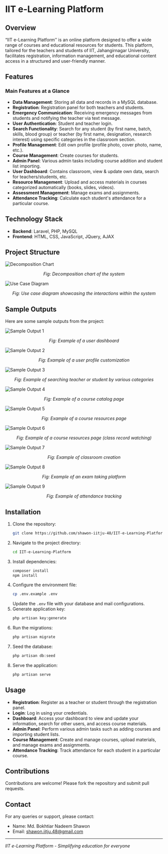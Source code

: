 # IIT e-Learning Platform

## Overview
“IIT e-Learning Platform’’ is an online platform designed to offer a wide range of courses and educational resources for students. This platform, tailored for the teachers and students of IIT, Jahangirnagar University, facilitates registration, information management, and educational content access in a structured and user-friendly manner.

## Features
### Main Features at a Glance
- **Data Management**: Storing all data and records in a MySQL database.
- **Registration**: Registration panel for both teachers and students.
- **Emergency Communication**: Receiving emergency messages from students and notifying the teacher via text message.
- **User Authentication**: Student and teacher login.
- **Search Functionality**: Search for any student (by first name, batch, skills, blood group) or teacher (by first name, designation, research interest) using specific categories in the classroom section.
- **Profile Management**: Edit own profile (profile photo, cover photo, name, etc.).
- **Course Management**: Create courses for students.
- **Admin Panel**: Various admin tasks including course addition and student list importing.
- **User Dashboard**: Contains classroom, view & update own data, search for teachers/students, etc.
- **Resource Management**: Upload and access materials in courses categorized automatically (books, slides, videos).
- **Assessment Management**: Manage exams and assignments.
- **Attendance Tracking**: Calculate each student's attendance for a particular course.

## Technology Stack
- **Backend**: Laravel, PHP, MySQL
- **Frontend**: HTML, CSS, JavaScript, JQuery, AJAX

## Project Structure
![Decomposition Chart](Project%20Output/decomposition.png)
<p align="center"><i>Fig: Decomposition chart of the system</i></p>

![Use Case Diagram](Project%20Output/use%20case%20diagram.png)
<p align="center"><i>Fig: Use case diagram showcasing the interactions within the system</i></p>

## Sample Outputs
Here are some sample outputs from the project:

![Sample Output 1](Project%20Output/sample1.png)
<p align="center"><i>Fig: Example of a user dashboard</i></p>

![Sample Output 2](Project%20Output/sample2.png)
<p align="center"><i>Fig: Example of a user profile customization</i></p>

![Sample Output 3](Project%20Output/sample3.png)
<p align="center"><i>Fig: Example of searching teacher or student by various categories</i></p>

![Sample Output 4](Project%20Output/sample4.png)
<p align="center"><i>Fig: Example of a course catalog page</i></p>

![Sample Output 5](Project%20Output/sample5.png)
<p align="center"><i>Fig: Example of a course resources page</i></p>

![Sample Output 6](Project%20Output/sample6.png)
<p align="center"><i>Fig: Example of a course resources page (class record watching)</i></p>

![Sample Output 7](Project%20Output/sample7.png)
<p align="center"><i>Fig: Example of classroom creation</i></p>

![Sample Output 8](Project%20Output/sample8.png)
<p align="center"><i>Fig: Example of an exam taking platform</i></p>

![Sample Output 9](Project%20Output/sample9.png)
<p align="center"><i>Fig: Example of attendance tracking</i></p>

## Installation
1. Clone the repository:
   ```bash
   git clone https://github.com/shawon-iitju-48/IIT-e-Learning-Platform.git
   ```
2. Navigate to the project directory:
   ```bash
   cd IIT-e-Learning-Platform
   ```
3. Install dependencies:
   ```bash
   composer install
   npm install
   ```
4. Configure the environment file:
   ```bash
   cp .env.example .env
   ```
   Update the `.env` file with your database and mail configurations.
5. Generate application key:
   ```bash
   php artisan key:generate
   ```
6. Run the migrations:
   ```bash
   php artisan migrate
   ```
7. Seed the database:
   ```bash
   php artisan db:seed
   ```
8. Serve the application:
   ```bash
   php artisan serve
   ```

## Usage
- **Registration**: Register as a teacher or student through the registration panel.
- **Login**: Log in using your credentials.
- **Dashboard**: Access your dashboard to view and update your information, search for other users, and access course materials.
- **Admin Panel**: Perform various admin tasks such as adding courses and importing student lists.
- **Course Management**: Create and manage courses, upload materials, and manage exams and assignments.
- **Attendance Tracking**: Track attendance for each student in a particular course.

## Contributions
Contributions are welcome! Please fork the repository and submit pull requests.

## Contact
For any queries or support, please contact:
- Name: Md. Bokhtiar Nadeem Shawon
- Email: shawon.iitju.48@gmail.com

---

*IIT e-Learning Platform - Simplifying education for everyone*
